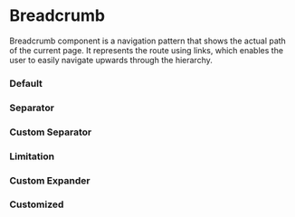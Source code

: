 # Breadcrumb
Breadcrumb component is a navigation pattern that shows the actual path of the current page. 
It represents the route using links, which enables the user to easily navigate upwards through 
the hierarchy.

<Playground />

<Usage />

<Api />

<Examples />

### Default
<Example value="examples/default" />

### Separator
<Example value="examples/separator" />

### Custom Separator
<Example value="examples/custom-separator" />

### Limitation
<Example value="examples/limitation" />

### Custom Expander
<Example value="examples/custom-expander" />

### Customized
<Example value="examples/customized" />